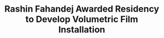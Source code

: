 ---
title : "Rashin Fahandej Awarded Residency to Develop Volumetric Film Installation"
link  : /blog/rashin-fahandej-awarded-volumtric-filmmaking-residency/
feature-position : 1
details : "Rashin Fahandej joins ThoughtWorks Arts to develop a volumetric work based on her installation \"A Father's Lullaby.\""
---